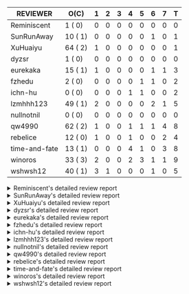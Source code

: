 |   REVIEWER    |  O(C)   | 1 | 2 | 3 | 4 | 5 | 6 | 7 | T |
|---------------|---------|---|---|---|---|---|---|---|---|
| Reminiscent   |  1 ( 0) | 0 | 0 | 0 | 0 | 0 | 0 | 0 | 0 |
| SunRunAway    | 10 ( 1) | 0 | 0 | 0 | 0 | 0 | 1 | 0 | 1 |
| XuHuaiyu      | 64 ( 2) | 1 | 0 | 0 | 0 | 0 | 0 | 0 | 1 |
| dyzsr         |  1 ( 0) | 0 | 0 | 0 | 0 | 0 | 0 | 0 | 0 |
| eurekaka      | 15 ( 1) | 1 | 0 | 0 | 0 | 0 | 1 | 1 | 3 |
| fzhedu        |  2 ( 0) | 0 | 0 | 0 | 0 | 1 | 1 | 0 | 2 |
| ichn-hu       |  0 ( 0) | 0 | 0 | 0 | 1 | 1 | 0 | 0 | 2 |
| lzmhhh123     | 49 ( 1) | 2 | 0 | 0 | 0 | 0 | 2 | 1 | 5 |
| nullnotnil    |  0 ( 0) | 0 | 0 | 0 | 0 | 0 | 0 | 0 | 0 |
| qw4990        | 62 ( 2) | 1 | 0 | 0 | 1 | 1 | 1 | 4 | 8 |
| rebelice      | 12 ( 0) | 1 | 0 | 0 | 1 | 0 | 0 | 2 | 4 |
| time-and-fate | 13 ( 1) | 0 | 0 | 0 | 4 | 1 | 0 | 3 | 8 |
| winoros       | 33 ( 3) | 2 | 0 | 0 | 2 | 3 | 1 | 1 | 9 |
| wshwsh12      | 40 ( 1) | 3 | 1 | 0 | 0 | 0 | 1 | 0 | 5 |


<details> 
  <summary>Reminiscent's detailed review report</summary> 

## To Be Reviewed

|    REPO    |                                                              PR                                                               | C | LASTED |
|------------|-------------------------------------------------------------------------------------------------------------------------------|---|--------|
| tidb/24016 | [planner: fix index-out-of-range error when checking only_full_group_by (#23844)](https://github.com/pingcap/tidb/pull/24016) |   | 47d21h |


## Reviewed in Last 7 Days

| REPO | PR | C | D | R |
|------|----|---|---|---|


</details> 


<details> 
  <summary>SunRunAway's detailed review report</summary> 

## To Be Reviewed

|    REPO    |                                                                  PR                                                                   | C | LASTED  |
|------------|---------------------------------------------------------------------------------------------------------------------------------------|---|---------|
| tidb/19178 | [executor: Refactor probe channel](https://github.com/pingcap/tidb/pull/19178)                                                        |   | 291d19h |
| tidb/19807 | [executor: parallel evaluation for hash aggregate distinct](https://github.com/pingcap/tidb/pull/19807)                               |   | 269d13h |
| tidb/19900 | [executor: enable inline projection for sort&topN](https://github.com/pingcap/tidb/pull/19900)                                        | Y | 264d21h |
| tidb/20140 | [expressions: Support `bin-to-uuid` and `uuid-to-bin`](https://github.com/pingcap/tidb/pull/20140)                                    |   | 252d1h  |
| tidb/21207 | [planner: fix the inappropriate out-of-range range estimation rule](https://github.com/pingcap/tidb/pull/21207)                       |   | 189d22h |
| tidb/21834 | [planner: enhanced index range calculation plan](https://github.com/pingcap/tidb/pull/21834)                                          |   | 166d21h |
| tidb/21878 | [planner: do not push down lock to pointGet/bacthPointGet when selection exists](https://github.com/pingcap/tidb/pull/21878)          |   | 164d21h |
| tidb/21956 | [planner/preprocessor: disallow into-outfile clause in some place](https://github.com/pingcap/tidb/pull/21956)                        |   | 160d2h  |
| tidb/22217 | [*: rewrite origin SQL with default DB for SQL bindings (#21275)](https://github.com/pingcap/tidb/pull/22217)                         |   | 145d20h |
| tidb/22379 | [[experiment] executor: allow aggregation to spill disk when running out of memory quota](https://github.com/pingcap/tidb/pull/22379) |   | 138d22h |


## Reviewed in Last 7 Days

|   REPO    |                                   PR                                   | C | D |  R   |
|-----------|------------------------------------------------------------------------|---|---|------|
| docs/5647 | [Add documentation for SEM](https://github.com/pingcap/docs/pull/5647) |   | 6 | 7d5h |


</details> 


<details> 
  <summary>XuHuaiyu's detailed review report</summary> 

## To Be Reviewed

|     REPO     |                                                                              PR                                                                               | C | LASTED  |
|--------------|---------------------------------------------------------------------------------------------------------------------------------------------------------------|---|---------|
| tidb/19900   | [executor: enable inline projection for sort&topN](https://github.com/pingcap/tidb/pull/19900)                                                                | Y | 264d21h |
| docs-cn/5561 | [Add sql optimization-related docs to toc](https://github.com/pingcap/docs-cn/pull/5561)                                                                      |   | 98d18h  |
| docs/5699    | [Add documentation for TiDB specific SQL functions](https://github.com/pingcap/docs/pull/5699)                                                                |   | 5d19h   |
| tidb/19957   | [executor: add builtin aggregate function `json_arrayagg`](https://github.com/pingcap/tidb/pull/19957)                                                        | Y | 262d16h |
| tidb/20140   | [expressions: Support `bin-to-uuid` and `uuid-to-bin`](https://github.com/pingcap/tidb/pull/20140)                                                            |   | 252d1h  |
| tidb/20790   | [collation: add pinyin collation for chinese charset support](https://github.com/pingcap/tidb/pull/20790)                                                     |   | 209d23h |
| tidb/21064   | [planner, executor: fix cast not check error](https://github.com/pingcap/tidb/pull/21064)                                                                     |   | 197d11h |
| tidb/21334   | [*: make rollback work on user-defined variables](https://github.com/pingcap/tidb/pull/21334)                                                                 |   | 186d17h |
| tidb/21401   | [expression: incompatibility with MySQL for ADDTIME()](https://github.com/pingcap/tidb/pull/21401)                                                            |   | 182d14h |
| tidb/21536   | [executor: add slow-log file meta cache to avoid repeat read file meta information](https://github.com/pingcap/tidb/pull/21536)                               |   | 175d17h |
| tidb/21564   | [ddl: fix Incorrect behavior of NO_ZERO_DATE when altering table](https://github.com/pingcap/tidb/pull/21564)                                                 |   | 174d18h |
| tidb/22131   | [privilege: remove leading and trailing space when create user and role](https://github.com/pingcap/tidb/pull/22131)                                          |   | 151d22h |
| tidb/22163   | [expression: separated arithmeticMinusIntSig](https://github.com/pingcap/tidb/pull/22163)                                                                     |   | 147d16h |
| tidb/22186   | [executor: fix select into outfile with year type column has no data (#22175)](https://github.com/pingcap/tidb/pull/22186)                                    |   | 146d19h |
| tidb/22616   | [expression: from_unixtime accept 64-bit integers](https://github.com/pingcap/tidb/pull/22616)                                                                |   | 123d2h  |
| tidb/22631   | [executor: refine window processor](https://github.com/pingcap/tidb/pull/22631)                                                                               |   | 121d1h  |
| tidb/22696   | [expression: enable arithmetic Mod push down](https://github.com/pingcap/tidb/pull/22696)                                                                     |   | 117d20h |
| tidb/22711   | [executor: Fix inline schema name](https://github.com/pingcap/tidb/pull/22711)                                                                                |   | 117d14h |
| tidb/22722   | [planner, errno: make error code of ErrMixOfGroupFuncAndFields consistent with MySQL](https://github.com/pingcap/tidb/pull/22722)                             |   | 116d23h |
| tidb/23012   | [executor: fix affected rows of ddls and complete uint tests](https://github.com/pingcap/tidb/pull/23012)                                                     |   | 92d19h  |
| tidb/23295   | [util, types: don't let SPM be affected by charset (#23161)](https://github.com/pingcap/tidb/pull/23295)                                                      |   | 80d14h  |
| tidb/23336   | [expression: fix unexpected constant fold when year compare string (#23281)](https://github.com/pingcap/tidb/pull/23336)                                      |   | 76d22h  |
| tidb/23348   | [planner: show cast type in EXPLAIN in coptask (#23123)](https://github.com/pingcap/tidb/pull/23348)                                                          |   | 76d20h  |
| tidb/23350   | [util/stringutil, util/ranger, planner: use hierarchical separators to simplify the parsing for info of EXPLAIN ](https://github.com/pingcap/tidb/pull/23350) |   | 76d20h  |
| tidb/23398   | [expression: fix refine compare constant (#23339)](https://github.com/pingcap/tidb/pull/23398)                                                                |   | 74d20h  |
| tidb/23405   | [domain: remove the exit chan, use context](https://github.com/pingcap/tidb/pull/23405)                                                                       |   | 74d20h  |
| tidb/23433   | [WIP: speed up for slow query logs retrieving ](https://github.com/pingcap/tidb/pull/23433)                                                                   |   | 73d20h  |
| tidb/23497   | [expression: Let TiDB use Hyperscan to support multi-pattern-match](https://github.com/pingcap/tidb/pull/23497)                                               |   | 69d1h   |
| tidb/23562   | [execution: reuse iterator in hash join](https://github.com/pingcap/tidb/pull/23562)                                                                          |   | 67d16h  |
| tidb/23640   | [*: fix the bug about YEAR(0.9) returns NULL instead of 0 in NO_ZERO_DATE mode](https://github.com/pingcap/tidb/pull/23640)                                   |   | 63d16h  |
| tidb/23661   | [expression: Maintain separate scalar function pushdown lists for each engine instead of unified. (#23284)](https://github.com/pingcap/tidb/pull/23661)       |   | 62d23h  |
| tidb/23884   | [Metric: Collect TiKV Read Duration Metric for SLI/SLO](https://github.com/pingcap/tidb/pull/23884)                                                           |   | 54d22h  |
| tidb/23964   | [executor: GROUP_CONCAT(float) is not compatible with mysql](https://github.com/pingcap/tidb/pull/23964)                                                      |   | 49d19h  |
| tidb/24016   | [planner: fix index-out-of-range error when checking only_full_group_by (#23844)](https://github.com/pingcap/tidb/pull/24016)                                 |   | 47d21h  |
| tidb/24033   | [statistics: fix some unstable tests in global stats (#23502)](https://github.com/pingcap/tidb/pull/24033)                                                    |   | 47d12h  |
| tidb/24053   | [executor: fix wrong convert from bit to string when do projection (#23960)](https://github.com/pingcap/tidb/pull/24053)                                      |   | 46d19h  |
| tidb/24061   | [statistics: fix some potential panic in statistics (#23988)](https://github.com/pingcap/tidb/pull/24061)                                                     |   | 46d15h  |
| tidb/24079   | [planner: change descScanFactor to scanFactor when ExpectedCount is small. (#23972)](https://github.com/pingcap/tidb/pull/24079)                              |   | 45d22h  |
| tidb/24155   | [planner, executor: fix index merge partial table scan schema (#23936)](https://github.com/pingcap/tidb/pull/24155)                                           |   | 41d22h  |
| tidb/24179   | [expression: fix float64 overflow check in plus/minus real function](https://github.com/pingcap/tidb/pull/24179)                                              |   | 41d1h   |
| tidb/24228   | [executor: skip TestPrepareStmtAfterIsolationReadChange when race enable (#24200)](https://github.com/pingcap/tidb/pull/24228)                                |   | 39d1h   |
| tidb/24229   | [executor: speed up race test TestInsertReorgDelete (#24208)](https://github.com/pingcap/tidb/pull/24229)                                                     |   | 39d0h   |
| tidb/24234   | [executor: skip TestMppExecution when race is enabled (#24222)](https://github.com/pingcap/tidb/pull/24234)                                                   |   | 38d20h  |
| tidb/24241   | [planner/core: remove random test to reduce CI time (#24207)](https://github.com/pingcap/tidb/pull/24241)                                                     |   | 38d18h  |
| tidb/24267   | [expression: fix wrong flen infer for bit constant (#23867)](https://github.com/pingcap/tidb/pull/24267)                                                      |   | 36d20h  |
| tidb/24287   | [planner/core: support union all for mpp.](https://github.com/pingcap/tidb/pull/24287)                                                                        |   | 35d22h  |
| tidb/24345   | [executor: fix data race of parallel apply operator (#24257)](https://github.com/pingcap/tidb/pull/24345)                                                     |   | 33d22h  |
| tidb/24354   | [expression: fix wrong type infer for agg function when type is null (#24290)](https://github.com/pingcap/tidb/pull/24354)                                    |   | 33d19h  |
| tidb/24371   | [*: avoid create new parser object in prepared exec](https://github.com/pingcap/tidb/pull/24371)                                                              |   | 32d22h  |
| tidb/24466   | [test: fix unstable TestIssue20658 (#24425)](https://github.com/pingcap/tidb/pull/24466)                                                                      |   | 24d18h  |
| tidb/24488   | [planner: let CopTiFlashConcurrencyFactor inflence the cost of whole plan (#24157)](https://github.com/pingcap/tidb/pull/24488)                               |   | 23d21h  |
| tidb/24671   | [(DNM) Revert "planner, executor: enable inline projection for Limit (#20288)"](https://github.com/pingcap/tidb/pull/24671)                                   |   | 17d18h  |
| tidb/24772   | [executor: fix wrong enum key in point get (#24618)](https://github.com/pingcap/tidb/pull/24772)                                                              |   | 12d10h  |
| tidb/24802   | [executor: add table name in log (#24666)](https://github.com/pingcap/tidb/pull/24802)                                                                        |   | 11d18h  |
| tidb/24803   | [[DNM] Batch mode](https://github.com/pingcap/tidb/pull/24803)                                                                                                |   | 11d18h  |
| tidb/24816   | [*: fix inconsistent spelling "Sql"](https://github.com/pingcap/tidb/pull/24816)                                                                              |   | 10d23h  |
| tidb/24824   | [executor: fix index join panic on prefix index on some cases (#24568)](https://github.com/pingcap/tidb/pull/24824)                                           |   | 10d21h  |
| tidb/24889   | [types: warning information is inconsistent with MySQL when convert string to double/float](https://github.com/pingcap/tidb/pull/24889)                       |   | 6d16h   |
| tidb/24892   | [*: use pprof profile to collect CPU time group by SQL and plan digest](https://github.com/pingcap/tidb/pull/24892)                                           |   | 6d15h   |
| tidb/24913   | [planner: fix incorrect usage of UNION and INTO](https://github.com/pingcap/tidb/pull/24913)                                                                  |   | 5d2h    |
| tidb/24915   | [expresssion: determine the field type of control function with enum type (#24830)](https://github.com/pingcap/tidb/pull/24915)                               |   | 5d1h    |
| tidb/24984   | [executor: make set transaction as of timestamp supports select statement](https://github.com/pingcap/tidb/pull/24984)                                        |   | 1d0h    |
| tidb/25011   | [executor: make the ParallelApply be safe to be called again after returning empty results (#24935)](https://github.com/pingcap/tidb/pull/25011)              |   | 2h      |
| tidb/25018   | [expression: push down left/right/abs to tiflash](https://github.com/pingcap/tidb/pull/25018)                                                                 |   | 0h      |


## Reviewed in Last 7 Days

|    REPO    |                                             PR                                             | C | D |   R   |
|------------|--------------------------------------------------------------------------------------------|---|---|-------|
| tidb/24809 | [executor: add CTEExec and CTETableReaderExec](https://github.com/pingcap/tidb/pull/24809) |   | 1 | 11d0h |


</details> 


<details> 
  <summary>dyzsr's detailed review report</summary> 

## To Be Reviewed

|    REPO    |                                                                 PR                                                                  | C | LASTED |
|------------|-------------------------------------------------------------------------------------------------------------------------------------|---|--------|
| tidb/24018 | [ranger: fix the range construction behavior when the column's type is `YEAR` (#23559)](https://github.com/pingcap/tidb/pull/24018) |   | 47d21h |


## Reviewed in Last 7 Days

| REPO | PR | C | D | R |
|------|----|---|---|---|


</details> 


<details> 
  <summary>eurekaka's detailed review report</summary> 

## To Be Reviewed

|    REPO    |                                                                PR                                                                | C | LASTED  |
|------------|----------------------------------------------------------------------------------------------------------------------------------|---|---------|
| tidb/20877 | [statistics: collect index usage information](https://github.com/pingcap/tidb/pull/20877)                                        |   | 207d19h |
| tidb/23316 | [planner: Fix rebuild range for prepared plan](https://github.com/pingcap/tidb/pull/23316)                                       |   | 77d20h  |
| tidb/23373 | [executor: fix get var expr when session var is hex literal (#23241)](https://github.com/pingcap/tidb/pull/23373)                |   | 75d22h  |
| tidb/23760 | [collation: fix tidb panic when compare string with collation](https://github.com/pingcap/tidb/pull/23760)                       |   | 61d16h  |
| tidb/24033 | [statistics: fix some unstable tests in global stats (#23502)](https://github.com/pingcap/tidb/pull/24033)                       |   | 47d12h  |
| tidb/24061 | [statistics: fix some potential panic in statistics (#23988)](https://github.com/pingcap/tidb/pull/24061)                        |   | 46d15h  |
| tidb/24079 | [planner: change descScanFactor to scanFactor when ExpectedCount is small. (#23972)](https://github.com/pingcap/tidb/pull/24079) |   | 45d22h  |
| tidb/24147 | [docs/design: add proposal for common table expression](https://github.com/pingcap/tidb/pull/24147)                              |   | 42d2h   |
| tidb/24155 | [planner, executor: fix index merge partial table scan schema (#23936)](https://github.com/pingcap/tidb/pull/24155)              |   | 41d22h  |
| tidb/24633 | [planner: fix incorrect TableDual plan built from nulleq (#24596)](https://github.com/pingcap/tidb/pull/24633)                   | Y | 18d17h  |
| tidb/24635 | [ranger: fix the case which could have duplicate ranges (#24590)](https://github.com/pingcap/tidb/pull/24635)                    |   | 18d17h  |
| tidb/24649 | [server: close the temporary session in HTTP API to avoid memory leak (#24339)](https://github.com/pingcap/tidb/pull/24649)      |   | 18d3h   |
| tidb/24650 | [server: close the temporary session in HTTP API to avoid memory leak (#24339)](https://github.com/pingcap/tidb/pull/24650)      |   | 18d3h   |
| tidb/24860 | [executor: parallel some part of the sampling-based analyze](https://github.com/pingcap/tidb/pull/24860)                         |   | 7d19h   |
| tidb/24958 | [statistics: relax the check of the OutOfRange](https://github.com/pingcap/tidb/pull/24958)                                      |   | 3d19h   |


## Reviewed in Last 7 Days

|     REPO     |                                                       PR                                                       | C | D |   R    |
|--------------|----------------------------------------------------------------------------------------------------------------|---|---|--------|
| tidb/24287   | [planner/core: support union all for mpp.](https://github.com/pingcap/tidb/pull/24287)                         |   | 1 | 34d23h |
| docs-cn/6270 | [releases: add tidb 4.0.13 release notes](https://github.com/pingcap/docs-cn/pull/6270)                        |   | 6 | 11d21h |
| tidb/24623   | [statistics: fix the unexpected estimation error on full sampling](https://github.com/pingcap/tidb/pull/24623) |   | 7 | 11d22h |


</details> 


<details> 
  <summary>fzhedu's detailed review report</summary> 

## To Be Reviewed

|    REPO    |                                                               PR                                                                | C | LASTED |
|------------|---------------------------------------------------------------------------------------------------------------------------------|---|--------|
| tidb/24488 | [planner: let CopTiFlashConcurrencyFactor inflence the cost of whole plan (#24157)](https://github.com/pingcap/tidb/pull/24488) |   | 23d21h |
| tidb/24724 | [store/copr: balance region for batch cop task (#24521)](https://github.com/pingcap/tidb/pull/24724)                            |   | 13d18h |


## Reviewed in Last 7 Days

|   REPO    |                                   PR                                   | C | D |  R   |
|-----------|------------------------------------------------------------------------|---|---|------|
| tics/1956 | [support cartesian join](https://github.com/pingcap/tics/pull/1956)    |   | 5 | 5d5h |
| tics/1996 | [Refine performance of MPP](https://github.com/pingcap/tics/pull/1996) |   | 6 | 12h  |


</details> 


<details> 
  <summary>ichn-hu's detailed review report</summary> 

## To Be Reviewed

| REPO | PR | C | LASTED |
|------|----|---|--------|


## Reviewed in Last 7 Days

|    REPO    |                                                              PR                                                               | C | D |  R   |
|------------|-------------------------------------------------------------------------------------------------------------------------------|---|---|------|
| tidb/24950 | [expression: builtin function current_date() and curdate() should return DATE t…](https://github.com/pingcap/tidb/pull/24950) |   | 4 | 1h   |
| tidb/24899 | [executor: open childExec during execution for UnionExec](https://github.com/pingcap/tidb/pull/24899)                         |   | 5 | 1d6h |


</details> 


<details> 
  <summary>lzmhhh123's detailed review report</summary> 

## To Be Reviewed

|    REPO    |                                                                               PR                                                                               | C | LASTED  |
|------------|----------------------------------------------------------------------------------------------------------------------------------------------------------------|---|---------|
| tidb/20444 | [expression: add json_merge_patch](https://github.com/pingcap/tidb/pull/20444)                                                                                 |   | 230d0h  |
| tidb/20465 | [expression: add uuidShortFunction](https://github.com/pingcap/tidb/pull/20465)                                                                                |   | 228d22h |
| tidb/20642 | [executor: modify admin executors to support partitioned table with global index](https://github.com/pingcap/tidb/pull/20642)                                  |   | 217d18h |
| tidb/20903 | [planner: fix confused and unnecessary double-projection in plans.](https://github.com/pingcap/tidb/pull/20903)                                                |   | 206d20h |
| tidb/21018 | [planner: don't push down null sensitive join conditions (#19620)](https://github.com/pingcap/tidb/pull/21018)                                                 |   | 200d19h |
| tidb/21195 | [brie: integrate lightning to suport IMPORT statement](https://github.com/pingcap/tidb/pull/21195)                                                             |   | 190d1h  |
| tidb/21334 | [*: make rollback work on user-defined variables](https://github.com/pingcap/tidb/pull/21334)                                                                  |   | 186d17h |
| tidb/21347 | [session: make rollback work on global variables](https://github.com/pingcap/tidb/pull/21347)                                                                  |   | 185d22h |
| tidb/21487 | [*: ensure TABLE statement works](https://github.com/pingcap/tidb/pull/21487)                                                                                  |   | 179d7h  |
| tidb/21651 | [planner: allow filter condition pushing down to IndexScan for prefix index](https://github.com/pingcap/tidb/pull/21651)                                       |   | 172d16h |
| tidb/22126 | [*: add `sys` schema, `sys.SCHEMA_UNUSED_INDEXES` view and `sys.SCHEMA_INDEX_USAGE` view](https://github.com/pingcap/tidb/pull/22126)                          |   | 151d22h |
| tidb/22361 | [table: fix insert into _tidb_rowid panic and rebase it if needed (#22062)](https://github.com/pingcap/tidb/pull/22361)                                        |   | 139d23h |
| tidb/22372 | [executor: fix SelectForUpdate in decorrelated subquery under pessimistic mode](https://github.com/pingcap/tidb/pull/22372)                                    |   | 139d12h |
| tidb/22478 | [planner, executor: fix query partition table with global unique index get wrong result](https://github.com/pingcap/tidb/pull/22478)                           |   | 130d16h |
| tidb/22631 | [executor: refine window processor](https://github.com/pingcap/tidb/pull/22631)                                                                                |   | 121d1h  |
| tidb/22699 | [brie: add error info column and history backup/restore info in sql](https://github.com/pingcap/tidb/pull/22699)                                               |   | 117d19h |
| tidb/23149 | [core: support left join and right join for join reorder](https://github.com/pingcap/tidb/pull/23149)                                                          |   | 86d15h  |
| tidb/23348 | [planner: show cast type in EXPLAIN in coptask (#23123)](https://github.com/pingcap/tidb/pull/23348)                                                           |   | 76d20h  |
| tidb/23373 | [executor: fix get var expr when session var is hex literal (#23241)](https://github.com/pingcap/tidb/pull/23373)                                              |   | 75d22h  |
| tidb/23661 | [expression: Maintain separate scalar function pushdown lists for each engine instead of unified. (#23284)](https://github.com/pingcap/tidb/pull/23661)        |   | 62d23h  |
| tidb/23703 | [expression: fix approx_percent panic on bit column (#23687)](https://github.com/pingcap/tidb/pull/23703)                                                      |   | 62d16h  |
| tidb/23760 | [collation: fix tidb panic when compare string with collation](https://github.com/pingcap/tidb/pull/23760)                                                     |   | 61d16h  |
| tidb/23940 | [config, ddl: allow auto inc columns in generated columns and expression indexes](https://github.com/pingcap/tidb/pull/23940)                                  |   | 51d20h  |
| tidb/23968 | [statistics: fix unstable TestDropPartitionStats test](https://github.com/pingcap/tidb/pull/23968)                                                             |   | 49d17h  |
| tidb/23987 | [executor: Implements json_arrayagg function](https://github.com/pingcap/tidb/pull/23987)                                                                      |   | 48d21h  |
| tidb/24016 | [planner: fix index-out-of-range error when checking only_full_group_by (#23844)](https://github.com/pingcap/tidb/pull/24016)                                  |   | 47d21h  |
| tidb/24018 | [ranger: fix the range construction behavior when the column's type is `YEAR` (#23559)](https://github.com/pingcap/tidb/pull/24018)                            |   | 47d21h  |
| tidb/24151 | [ddl: admin show ddl jobs output confusing with multiple jobs](https://github.com/pingcap/tidb/pull/24151)                                                     |   | 42d0h   |
| tidb/24155 | [planner, executor: fix index merge partial table scan schema (#23936)](https://github.com/pingcap/tidb/pull/24155)                                            |   | 41d22h  |
| tidb/24186 | [executor: make column default value being aware of NO_ZERO_IN_DATE (#24174)](https://github.com/pingcap/tidb/pull/24186)                                      |   | 40d22h  |
| tidb/24211 | [*: support txn retry when auto id meets duplicate entry](https://github.com/pingcap/tidb/pull/24211)                                                          |   | 39d15h  |
| tidb/24234 | [executor: skip TestMppExecution when race is enabled (#24222)](https://github.com/pingcap/tidb/pull/24234)                                                    |   | 38d20h  |
| tidb/24268 | [expression: fix cast real, decimal to time (#24120)](https://github.com/pingcap/tidb/pull/24268)                                                              |   | 36d20h  |
| tidb/24423 | [executor, statistics: support prefix column index case for full sampling analyze](https://github.com/pingcap/tidb/pull/24423)                                 |   | 25d21h  |
| tidb/24539 | [statistics: dump FMSketch to KV only for partition table with dynamic prune mode (#24453)](https://github.com/pingcap/tidb/pull/24539)                        |   | 21d0h   |
| tidb/24600 | [store/tikv: change backoff type for missed tiflash peer. (#24577)](https://github.com/pingcap/tidb/pull/24600)                                                |   | 19d14h  |
| tidb/24612 | [planner/core: refresh stale regions in cache for batch cop response (#24457)](https://github.com/pingcap/tidb/pull/24612)                                     |   | 18d23h  |
| tidb/24633 | [planner: fix incorrect TableDual plan built from nulleq (#24596)](https://github.com/pingcap/tidb/pull/24633)                                                 | Y | 18d17h  |
| tidb/24641 | [ddl: converts NULL to NOT NULL for column types with NULL data reports err](https://github.com/pingcap/tidb/pull/24641)                                       |   | 18d13h  |
| tidb/24778 | [expression: Push down group concat to TiFlash](https://github.com/pingcap/tidb/pull/24778)                                                                    |   | 12d1h   |
| tidb/24801 | [expression: support cast real/int as real (#24670)](https://github.com/pingcap/tidb/pull/24801)                                                               |   | 11d19h  |
| tidb/24806 | [config: ignore tiflash when show config (#24770)](https://github.com/pingcap/tidb/pull/24806)                                                                 |   | 11d14h  |
| tidb/24915 | [expresssion: determine the field type of control function with enum type (#24830)](https://github.com/pingcap/tidb/pull/24915)                                |   | 5d1h    |
| tidb/24919 | [store/helper, infoschema: fix the bug that cannot find down-peer (#24881)](https://github.com/pingcap/tidb/pull/24919)                                        |   | 4d23h   |
| tidb/24921 | [planner: update IsCompleteModeAgg and transform function of RuleInjectProjectionBelowAgg to fix distinct agg bug](https://github.com/pingcap/tidb/pull/24921) |   | 4d22h   |
| tidb/24938 | [executor: Error message is inconsistent with MySQL when execute insert into operationn](https://github.com/pingcap/tidb/pull/24938)                           |   | 4d17h   |
| tidb/25000 | [table: remove reading from non-specificed partitions in IODKU (#24872)](https://github.com/pingcap/tidb/pull/25000)                                           |   | 17h     |
| tidb/25006 | [Telemetry: Add slow query statistic bucket into telemetry data](https://github.com/pingcap/tidb/pull/25006)                                                   |   | 13h     |
| tidb/25011 | [executor: make the ParallelApply be safe to be called again after returning empty results (#24935)](https://github.com/pingcap/tidb/pull/25011)               |   | 2h      |


## Reviewed in Last 7 Days

|    REPO    |                                                           PR                                                           | C | D |   R    |
|------------|------------------------------------------------------------------------------------------------------------------------|---|---|--------|
| tidb/24287 | [planner/core: support union all for mpp.](https://github.com/pingcap/tidb/pull/24287)                                 |   | 1 | 35d19h |
| tidb/24551 | [planner: create new column slice in PreparePossibleProperties (#24342)](https://github.com/pingcap/tidb/pull/24551)   |   | 1 | 20d14h |
| tidb/24830 | [expresssion: determine the field type of control function with enum type](https://github.com/pingcap/tidb/pull/24830) |   | 6 | 5d18h  |
| tidb/24864 | [executor: add more cases about dynamic-mode with union/DML/subquery](https://github.com/pingcap/tidb/pull/24864)      |   | 6 | 1d17h  |
| tidb/24825 | [telemetry: add pk type of clusterindex feature usage information](https://github.com/pingcap/tidb/pull/24825)         |   | 7 | 3d22h  |


</details> 


<details> 
  <summary>nullnotnil's detailed review report</summary> 

## To Be Reviewed

| REPO | PR | C | LASTED |
|------|----|---|--------|


## Reviewed in Last 7 Days

| REPO | PR | C | D | R |
|------|----|---|---|---|


</details> 


<details> 
  <summary>qw4990's detailed review report</summary> 

## To Be Reviewed

|     REPO     |                                                                           PR                                                                            | C | LASTED  |
|--------------|---------------------------------------------------------------------------------------------------------------------------------------------------------|---|---------|
| tidb/19029   | [types: fix unexpected NOT_NULL flags](https://github.com/pingcap/tidb/pull/19029)                                                                      |   | 299d1h  |
| docs-cn/5561 | [Add sql optimization-related docs to toc](https://github.com/pingcap/docs-cn/pull/5561)                                                                |   | 98d18h  |
| docs/5498    | [partitioning: Corrected partition management](https://github.com/pingcap/docs/pull/5498)                                                               |   | 35d22h  |
| tidb/20708   | [*: separate auto_increment ID allocator from _tidb_rowid allocator](https://github.com/pingcap/tidb/pull/20708)                                        |   | 214d23h |
| tidb/21018   | [planner: don't push down null sensitive join conditions (#19620)](https://github.com/pingcap/tidb/pull/21018)                                          |   | 200d19h |
| tidb/21318   | [planner, expression: use the range of column types to simplify expressions](https://github.com/pingcap/tidb/pull/21318)                                |   | 186d21h |
| tidb/21401   | [expression: incompatibility with MySQL for ADDTIME()](https://github.com/pingcap/tidb/pull/21401)                                                      |   | 182d14h |
| tidb/21508   | [execution: fix dayofweek('0000-00-00') behavior](https://github.com/pingcap/tidb/pull/21508)                                                           |   | 178d12h |
| tidb/21887   | [types: support %X %V %W formats for STR_TO_DATE()](https://github.com/pingcap/tidb/pull/21887)                                                         |   | 163d14h |
| tidb/22146   | [executor: forbid SFU on view](https://github.com/pingcap/tidb/pull/22146)                                                                              |   | 148d0h  |
| tidb/22217   | [*: rewrite origin SQL with default DB for SQL bindings (#21275)](https://github.com/pingcap/tidb/pull/22217)                                           |   | 145d20h |
| tidb/22234   | [executor, planner: ON DUPLICATE UPDATE can refer to un-project col (#14412)](https://github.com/pingcap/tidb/pull/22234)                               |   | 145d18h |
| tidb/22261   | [time: fix parse datetime won't truncate the reluctant string (#22232)](https://github.com/pingcap/tidb/pull/22261)                                     |   | 144d22h |
| tidb/22374   | [expression: separated arithmeticIntDivideSig](https://github.com/pingcap/tidb/pull/22374)                                                              |   | 139d3h  |
| tidb/22415   | [ddl: refactor bundle[2/2] [6/6]](https://github.com/pingcap/tidb/pull/22415)                                                                           |   | 135d20h |
| tidb/22416   | [core: fix subQuery at projection in only_full_group](https://github.com/pingcap/tidb/pull/22416)                                                       | Y | 135d14h |
| tidb/22541   | [expression: Support builtin function SOUNDEX](https://github.com/pingcap/tidb/pull/22541)                                                              |   | 125d12h |
| tidb/22862   | [brie: fix the problem that ddl restored by BR via SQL is not replicated to downstream](https://github.com/pingcap/tidb/pull/22862)                     |   | 99d1h   |
| tidb/23022   | [executor: create PipelinedWindowExec](https://github.com/pingcap/tidb/pull/23022)                                                                      |   | 91d21h  |
| tidb/23295   | [util, types: don't let SPM be affected by charset (#23161)](https://github.com/pingcap/tidb/pull/23295)                                                |   | 80d14h  |
| tidb/23316   | [planner: Fix rebuild range for prepared plan](https://github.com/pingcap/tidb/pull/23316)                                                              |   | 77d20h  |
| tidb/23373   | [executor: fix get var expr when session var is hex literal (#23241)](https://github.com/pingcap/tidb/pull/23373)                                       |   | 75d22h  |
| tidb/23398   | [expression: fix refine compare constant (#23339)](https://github.com/pingcap/tidb/pull/23398)                                                          |   | 74d20h  |
| tidb/23590   | [planner, table: optimize the list partition pruner for range query](https://github.com/pingcap/tidb/pull/23590)                                        |   | 66d19h  |
| tidb/23661   | [expression: Maintain separate scalar function pushdown lists for each engine instead of unified. (#23284)](https://github.com/pingcap/tidb/pull/23661) |   | 62d23h  |
| tidb/23730   | [distsql/*: typo fix for `dispatches`](https://github.com/pingcap/tidb/pull/23730)                                                                      |   | 61d21h  |
| tidb/23796   | [tests: make TestIndexLookupMergeJoinHang and TestIssue18068 stable (#23741)](https://github.com/pingcap/tidb/pull/23796)                               |   | 60d22h  |
| tidb/23963   | [executor: checking chunk is full precedes filtering](https://github.com/pingcap/tidb/pull/23963)                                                       |   | 49d20h  |
| tidb/23987   | [executor: Implements json_arrayagg function](https://github.com/pingcap/tidb/pull/23987)                                                               |   | 48d21h  |
| tidb/24018   | [ranger: fix the range construction behavior when the column's type is `YEAR` (#23559)](https://github.com/pingcap/tidb/pull/24018)                     |   | 47d21h  |
| tidb/24229   | [executor: speed up race test TestInsertReorgDelete (#24208)](https://github.com/pingcap/tidb/pull/24229)                                               |   | 39d0h   |
| tidb/24241   | [planner/core: remove random test to reduce CI time (#24207)](https://github.com/pingcap/tidb/pull/24241)                                               |   | 38d18h  |
| tidb/24267   | [expression: fix wrong flen infer for bit constant (#23867)](https://github.com/pingcap/tidb/pull/24267)                                                |   | 36d20h  |
| tidb/24354   | [expression: fix wrong type infer for agg function when type is null (#24290)](https://github.com/pingcap/tidb/pull/24354)                              |   | 33d19h  |
| tidb/24374   | [planner: filter conflict read_from_storage hints (#24313)](https://github.com/pingcap/tidb/pull/24374)                                                 |   | 32d22h  |
| tidb/24382   | [statistics: trigger auto-analyze based on histogram row count](https://github.com/pingcap/tidb/pull/24382)                                             |   | 32d18h  |
| tidb/24432   | [store/copr: invalidate stale regions for Mpp query. (#24410)](https://github.com/pingcap/tidb/pull/24432)                                              |   | 25d19h  |
| tidb/24466   | [test: fix unstable TestIssue20658 (#24425)](https://github.com/pingcap/tidb/pull/24466)                                                                |   | 24d18h  |
| tidb/24493   | [store/cop: reload region every time when meeting io error (#24447)](https://github.com/pingcap/tidb/pull/24493)                                        |   | 23d19h  |
| tidb/24539   | [statistics: dump FMSketch to KV only for partition table with dynamic prune mode (#24453)](https://github.com/pingcap/tidb/pull/24539)                 |   | 21d0h   |
| tidb/24551   | [planner: create new column slice in PreparePossibleProperties (#24342)](https://github.com/pingcap/tidb/pull/24551)                                    |   | 20d18h  |
| tidb/24575   | [*: introduce snapshot into analyze](https://github.com/pingcap/tidb/pull/24575)                                                                        |   | 19d21h  |
| tidb/24633   | [planner: fix incorrect TableDual plan built from nulleq (#24596)](https://github.com/pingcap/tidb/pull/24633)                                          | Y | 18d17h  |
| tidb/24635   | [ranger: fix the case which could have duplicate ranges (#24590)](https://github.com/pingcap/tidb/pull/24635)                                           |   | 18d17h  |
| tidb/24663   | [planner: include schema name when checking duplicate table aliases](https://github.com/pingcap/tidb/pull/24663)                                        |   | 17d19h  |
| tidb/24691   | [executor: optimize warning information when query table information_schema.cluster_config](https://github.com/pingcap/tidb/pull/24691)                 |   | 14d17h  |
| tidb/24711   | [expression: add builtin function ``json_merge_patch``](https://github.com/pingcap/tidb/pull/24711)                                                     |   | 13d22h  |
| tidb/24772   | [executor: fix wrong enum key in point get (#24618)](https://github.com/pingcap/tidb/pull/24772)                                                        |   | 12d10h  |
| tidb/24775   | [executor: fix incorrect result of enum type merge join](https://github.com/pingcap/tidb/pull/24775)                                                    |   | 12d2h   |
| tidb/24793   | [planner: avoid unnecessary cartesian product for IN expressions on multi-columns](https://github.com/pingcap/tidb/pull/24793)                          |   | 11d20h  |
| tidb/24802   | [executor: add table name in log (#24666)](https://github.com/pingcap/tidb/pull/24802)                                                                  |   | 11d18h  |
| tidb/24848   | [expression: Support cast decimal as real push down to TiFlash](https://github.com/pingcap/tidb/pull/24848)                                             |   | 8d14h   |
| tidb/24860   | [executor: parallel some part of the sampling-based analyze](https://github.com/pingcap/tidb/pull/24860)                                                |   | 7d19h   |
| tidb/24862   | [planner: keep the original join schema in predicate pushdown](https://github.com/pingcap/tidb/pull/24862)                                              |   | 7d18h   |
| tidb/24906   | [statistics: fix the top-n size to not hold the small things](https://github.com/pingcap/tidb/pull/24906)                                               |   | 5d19h   |
| tidb/24907   | [cmd: add tests for CTE](https://github.com/pingcap/tidb/pull/24907)                                                                                    |   | 5d19h   |
| tidb/24915   | [expresssion: determine the field type of control function with enum type (#24830)](https://github.com/pingcap/tidb/pull/24915)                         |   | 5d1h    |
| tidb/24937   | [planner: generate correct number of rows when all agg funcs are pruned](https://github.com/pingcap/tidb/pull/24937)                                    |   | 4d17h   |
| tidb/24958   | [statistics: relax the check of the OutOfRange](https://github.com/pingcap/tidb/pull/24958)                                                             |   | 3d19h   |
| tidb/24994   | [planner: don't extract hash keys from index join's OtherConds if inl_merge_join hint exists](https://github.com/pingcap/tidb/pull/24994)               |   | 19h     |
| tidb/24999   | [statistics: support indexes containing virtual column for full sampling](https://github.com/pingcap/tidb/pull/24999)                                   |   | 17h     |
| tidb/25000   | [table: remove reading from non-specificed partitions in IODKU (#24872)](https://github.com/pingcap/tidb/pull/25000)                                    |   | 17h     |


## Reviewed in Last 7 Days

|    REPO    |                                                                    PR                                                                    | C | D |   R    |
|------------|------------------------------------------------------------------------------------------------------------------------------------------|---|---|--------|
| tidb/24824 | [executor: fix index join panic on prefix index on some cases (#24568)](https://github.com/pingcap/tidb/pull/24824)                      |   | 1 | 10d19h |
| tidb/24792 | [planner: build plan for CTE](https://github.com/pingcap/tidb/pull/24792)                                                                |   | 4 | 7d23h  |
| tidb/24689 | [planner: warn for incremental analyze in version 3 stats](https://github.com/pingcap/tidb/pull/24689)                                   |   | 5 | 10d0h  |
| tidb/24856 | [planner, executor: support batchget for range and list partition table](https://github.com/pingcap/tidb/pull/24856)                     |   | 6 | 2d4h   |
| tidb/24872 | [table: remove reading from non-specificed partitions in IODKU](https://github.com/pingcap/tidb/pull/24872)                              |   | 7 | 1d9h   |
| tidb/24458 | [planner, executor, statistics: support correlation calc for new sampling method](https://github.com/pingcap/tidb/pull/24458)            |   | 7 | 18d3h  |
| tidb/24804 | [executor: do not send snapshot request for (batch) point get on temporary table](https://github.com/pingcap/tidb/pull/24804)            |   | 7 | 5d0h   |
| tidb/24769 | [executor: avoid distsql request for TableReader/IndexReader/IndexLookup on temporary table](https://github.com/pingcap/tidb/pull/24769) |   | 7 | 5d21h  |


</details> 


<details> 
  <summary>rebelice's detailed review report</summary> 

## To Be Reviewed

|     REPO     |                                                                 PR                                                                  | C | LASTED |
|--------------|-------------------------------------------------------------------------------------------------------------------------------------|---|--------|
| docs/5185    | [sql-statements, information-schema: add `END_TIME` field for table `ANALYZE_STATUS`](https://github.com/pingcap/docs/pull/5185)    |   | 60d20h |
| docs-cn/5916 | [sql-statements, information-schema: add `END_TIME` field for table `ANALYZE_STATUS`](https://github.com/pingcap/docs-cn/pull/5916) |   | 60d20h |
| tidb/23836   | [parser, core: Implement force_index hint in parser and TiDB](https://github.com/pingcap/tidb/pull/23836)                           |   | 59d20h |
| tidb/24033   | [statistics: fix some unstable tests in global stats (#23502)](https://github.com/pingcap/tidb/pull/24033)                          |   | 47d12h |
| tidb/24306   | [util/ranger: fix func name typo](https://github.com/pingcap/tidb/pull/24306)                                                       |   | 35d1h  |
| tidb/24374   | [planner: filter conflict read_from_storage hints (#24313)](https://github.com/pingcap/tidb/pull/24374)                             |   | 32d22h |
| tidb/24488   | [planner: let CopTiFlashConcurrencyFactor inflence the cost of whole plan (#24157)](https://github.com/pingcap/tidb/pull/24488)     |   | 23d21h |
| tidb/24649   | [server: close the temporary session in HTTP API to avoid memory leak (#24339)](https://github.com/pingcap/tidb/pull/24649)         |   | 18d3h  |
| tidb/24650   | [server: close the temporary session in HTTP API to avoid memory leak (#24339)](https://github.com/pingcap/tidb/pull/24650)         |   | 18d3h  |
| tidb/24669   | [planner: fix "order by + num " can use a column not in select fields](https://github.com/pingcap/tidb/pull/24669)                  |   | 17d19h |
| tidb/24801   | [expression: support cast real/int as real (#24670)](https://github.com/pingcap/tidb/pull/24801)                                    |   | 11d19h |
| tidb/25000   | [table: remove reading from non-specificed partitions in IODKU (#24872)](https://github.com/pingcap/tidb/pull/25000)                |   | 17h    |


## Reviewed in Last 7 Days

|    REPO    |                                                                                        PR                                                                                        | C | D |  R   |
|------------|----------------------------------------------------------------------------------------------------------------------------------------------------------------------------------|---|---|------|
| tidb/24998 | [executor: add more cases about dynamic-mode with plan-cache and transaction](https://github.com/pingcap/tidb/pull/24998)                                                        |   | 1 | 0h   |
| tidb/24856 | [planner, executor: support batchget for range and list partition table](https://github.com/pingcap/tidb/pull/24856)                                                             |   | 4 | 4d4h |
| tidb/24872 | [table: remove reading from non-specificed partitions in IODKU](https://github.com/pingcap/tidb/pull/24872)                                                                      |   | 7 | 1d9h |
| tidb/24877 | [executor: update memIndexLookUp to make it can read partition table correctly and add more cases about dynamic-mode with UnionScan](https://github.com/pingcap/tidb/pull/24877) |   | 7 | 2h   |


</details> 


<details> 
  <summary>time-and-fate's detailed review report</summary> 

## To Be Reviewed

|    REPO    |                                                                    PR                                                                     | C | LASTED  |
|------------|-------------------------------------------------------------------------------------------------------------------------------------------|---|---------|
| tidb/20877 | [statistics: collect index usage information](https://github.com/pingcap/tidb/pull/20877)                                                 |   | 207d19h |
| tidb/22416 | [core: fix subQuery at projection in only_full_group](https://github.com/pingcap/tidb/pull/22416)                                         | Y | 135d14h |
| tidb/24155 | [planner, executor: fix index merge partial table scan schema (#23936)](https://github.com/pingcap/tidb/pull/24155)                       |   | 41d22h  |
| tidb/24374 | [planner: filter conflict read_from_storage hints (#24313)](https://github.com/pingcap/tidb/pull/24374)                                   |   | 32d22h  |
| tidb/24382 | [statistics: trigger auto-analyze based on histogram row count](https://github.com/pingcap/tidb/pull/24382)                               |   | 32d18h  |
| tidb/24539 | [statistics: dump FMSketch to KV only for partition table with dynamic prune mode (#24453)](https://github.com/pingcap/tidb/pull/24539)   |   | 21d0h   |
| tidb/24556 | [planner: add MergeAdjacentWindow rule for cascades](https://github.com/pingcap/tidb/pull/24556)                                          |   | 20d13h  |
| tidb/24575 | [*: introduce snapshot into analyze](https://github.com/pingcap/tidb/pull/24575)                                                          |   | 19d21h  |
| tidb/24757 | [planner/core: support limit push down](https://github.com/pingcap/tidb/pull/24757)                                                       |   | 12d19h  |
| tidb/24870 | [executor: add limit implementation for CTEExec](https://github.com/pingcap/tidb/pull/24870)                                              |   | 7d13h   |
| tidb/24937 | [planner: generate correct number of rows when all agg funcs are pruned](https://github.com/pingcap/tidb/pull/24937)                      |   | 4d17h   |
| tidb/24958 | [statistics: relax the check of the OutOfRange](https://github.com/pingcap/tidb/pull/24958)                                               |   | 3d19h   |
| tidb/24994 | [planner: don't extract hash keys from index join's OtherConds if inl_merge_join hint exists](https://github.com/pingcap/tidb/pull/24994) |   | 19h     |


## Reviewed in Last 7 Days

|        REPO         |                                                               PR                                                               | C | D |   R   |
|---------------------|--------------------------------------------------------------------------------------------------------------------------------|---|---|-------|
| automated-tests/677 | [fix plancache cases](https://github.com/pingcap/automated-tests/pull/677)                                                     |   | 4 | 3d8h  |
| tidb/24960          | [executor: fix the unstable test TestDML](https://github.com/pingcap/tidb/pull/24960)                                          |   | 4 | 0h    |
| tidb/24906          | [statistics: fix the top-n size to not hold the small things](https://github.com/pingcap/tidb/pull/24906)                      |   | 4 | 2d1h  |
| tidb/24860          | [executor: parallel some part of the sampling-based analyze](https://github.com/pingcap/tidb/pull/24860)                       |   | 4 | 4d0h  |
| tidb/24793          | [planner: avoid unnecessary cartesian product for IN expressions on multi-columns](https://github.com/pingcap/tidb/pull/24793) |   | 5 | 7d4h  |
| tidb/24623          | [statistics: fix the unexpected estimation error on full sampling](https://github.com/pingcap/tidb/pull/24623)                 |   | 7 | 12d6h |
| tidb/24663          | [planner: include schema name when checking duplicate table aliases](https://github.com/pingcap/tidb/pull/24663)               |   | 7 | 11d4h |
| tidb/24862          | [planner: keep the original join schema in predicate pushdown](https://github.com/pingcap/tidb/pull/24862)                     |   | 7 | 22h   |


</details> 


<details> 
  <summary>winoros's detailed review report</summary> 

## To Be Reviewed

|     REPO     |                                                                              PR                                                                               | C | LASTED  |
|--------------|---------------------------------------------------------------------------------------------------------------------------------------------------------------|---|---------|
| tidb/19957   | [executor: add builtin aggregate function `json_arrayagg`](https://github.com/pingcap/tidb/pull/19957)                                                        | Y | 262d16h |
| docs-cn/5916 | [sql-statements, information-schema: add `END_TIME` field for table `ANALYZE_STATUS`](https://github.com/pingcap/docs-cn/pull/5916)                           |   | 60d20h  |
| tidb/20877   | [statistics: collect index usage information](https://github.com/pingcap/tidb/pull/20877)                                                                     |   | 207d19h |
| tidb/21018   | [planner: don't push down null sensitive join conditions (#19620)](https://github.com/pingcap/tidb/pull/21018)                                                |   | 200d19h |
| tidb/21207   | [planner: fix the inappropriate out-of-range range estimation rule](https://github.com/pingcap/tidb/pull/21207)                                               |   | 189d22h |
| tidb/21487   | [*: ensure TABLE statement works](https://github.com/pingcap/tidb/pull/21487)                                                                                 |   | 179d7h  |
| tidb/22181   | [planner, expression: fix error when using IN combined with subquery (#22080)](https://github.com/pingcap/tidb/pull/22181)                                    |   | 146d20h |
| tidb/22416   | [core: fix subQuery at projection in only_full_group](https://github.com/pingcap/tidb/pull/22416)                                                             | Y | 135d14h |
| tidb/22504   | [*:Fix the fetchHotRegion bug that the count always zero](https://github.com/pingcap/tidb/pull/22504)                                                         |   | 127d22h |
| tidb/23348   | [planner: show cast type in EXPLAIN in coptask (#23123)](https://github.com/pingcap/tidb/pull/23348)                                                          |   | 76d20h  |
| tidb/23350   | [util/stringutil, util/ranger, planner: use hierarchical separators to simplify the parsing for info of EXPLAIN ](https://github.com/pingcap/tidb/pull/23350) |   | 76d20h  |
| tidb/23373   | [executor: fix get var expr when session var is hex literal (#23241)](https://github.com/pingcap/tidb/pull/23373)                                             |   | 75d22h  |
| tidb/23849   | [ddl: tidb panic while query hash partition table with is null condition](https://github.com/pingcap/tidb/pull/23849)                                         |   | 56d16h  |
| tidb/24018   | [ranger: fix the range construction behavior when the column's type is `YEAR` (#23559)](https://github.com/pingcap/tidb/pull/24018)                           |   | 47d21h  |
| tidb/24061   | [statistics: fix some potential panic in statistics (#23988)](https://github.com/pingcap/tidb/pull/24061)                                                     |   | 46d15h  |
| tidb/24079   | [planner: change descScanFactor to scanFactor when ExpectedCount is small. (#23972)](https://github.com/pingcap/tidb/pull/24079)                              |   | 45d22h  |
| tidb/24138   | [planner: Add Equivalence Rules to Transform BinaryOptSubquery to ExistsSubquery](https://github.com/pingcap/tidb/pull/24138)                                 |   | 42d15h  |
| tidb/24241   | [planner/core: remove random test to reduce CI time (#24207)](https://github.com/pingcap/tidb/pull/24241)                                                     |   | 38d18h  |
| tidb/24382   | [statistics: trigger auto-analyze based on histogram row count](https://github.com/pingcap/tidb/pull/24382)                                                   |   | 32d18h  |
| tidb/24499   | [store/tikv: fix misuse of PD client's GetStore (#23695)](https://github.com/pingcap/tidb/pull/24499)                                                         |   | 23d16h  |
| tidb/24500   | [store/tikv: fix misuse of PD client's GetStore (#23695)](https://github.com/pingcap/tidb/pull/24500)                                                         |   | 23d16h  |
| tidb/24539   | [statistics: dump FMSketch to KV only for partition table with dynamic prune mode (#24453)](https://github.com/pingcap/tidb/pull/24539)                       |   | 21d0h   |
| tidb/24575   | [*: introduce snapshot into analyze](https://github.com/pingcap/tidb/pull/24575)                                                                              |   | 19d21h  |
| tidb/24600   | [store/tikv: change backoff type for missed tiflash peer. (#24577)](https://github.com/pingcap/tidb/pull/24600)                                               |   | 19d14h  |
| tidb/24633   | [planner: fix incorrect TableDual plan built from nulleq (#24596)](https://github.com/pingcap/tidb/pull/24633)                                                | Y | 18d17h  |
| tidb/24635   | [ranger: fix the case which could have duplicate ranges (#24590)](https://github.com/pingcap/tidb/pull/24635)                                                 |   | 18d17h  |
| tidb/24663   | [planner: include schema name when checking duplicate table aliases](https://github.com/pingcap/tidb/pull/24663)                                              |   | 17d19h  |
| tidb/24689   | [planner: warn for incremental analyze in version 3 stats](https://github.com/pingcap/tidb/pull/24689)                                                        |   | 14d17h  |
| tidb/24775   | [executor: fix incorrect result of enum type merge join](https://github.com/pingcap/tidb/pull/24775)                                                          |   | 12d2h   |
| tidb/24918   | [store/helper, infoschema: fix the bug that cannot find down-peer (#24881)](https://github.com/pingcap/tidb/pull/24918)                                       |   | 4d23h   |
| tidb/24919   | [store/helper, infoschema: fix the bug that cannot find down-peer (#24881)](https://github.com/pingcap/tidb/pull/24919)                                       |   | 4d23h   |
| tidb/24940   | [ddl: add auto random && shard_row_id_bits compatibility for temporary table](https://github.com/pingcap/tidb/pull/24940)                                     |   | 4d16h   |
| tidb/24994   | [planner: don't extract hash keys from index join's OtherConds if inl_merge_join hint exists](https://github.com/pingcap/tidb/pull/24994)                     |   | 19h     |


## Reviewed in Last 7 Days

|    REPO    |                                                          PR                                                          | C | D |   R   |
|------------|----------------------------------------------------------------------------------------------------------------------|---|---|-------|
| tidb/24862 | [planner: keep the original join schema in predicate pushdown](https://github.com/pingcap/tidb/pull/24862)           |   | 1 | 7d1h  |
| tidb/24986 | [CTE: support explain CTE plan](https://github.com/pingcap/tidb/pull/24986)                                          |   | 1 | 1h    |
| tidb/24960 | [executor: fix the unstable test TestDML](https://github.com/pingcap/tidb/pull/24960)                                |   | 4 | 0h    |
| tidb/24792 | [planner: build plan for CTE](https://github.com/pingcap/tidb/pull/24792)                                            |   | 4 | 7d23h |
| tidb/24937 | [planner: generate correct number of rows when all agg funcs are pruned](https://github.com/pingcap/tidb/pull/24937) |   | 5 | 7h    |
| tidb/24613 | [planner, executor: supports select statement with AS OF](https://github.com/pingcap/tidb/pull/24613)                |   | 5 | 14d4h |
| tidb/24703 | [planner: unify name of datasource receiver](https://github.com/pingcap/tidb/pull/24703)                             |   | 5 | 9d4h  |
| tidb/24881 | [store/helper, infoschema: fix the bug that cannot find down-peer](https://github.com/pingcap/tidb/pull/24881)       |   | 6 | 1d20h |
| tidb/24755 | [planner: cleanup point update cache logic](https://github.com/pingcap/tidb/pull/24755)                              |   | 7 | 6d7h  |


</details> 


<details> 
  <summary>wshwsh12's detailed review report</summary> 

## To Be Reviewed

|    REPO    |                                                                        PR                                                                        | C | LASTED  |
|------------|--------------------------------------------------------------------------------------------------------------------------------------------------|---|---------|
| tidb/19807 | [executor: parallel evaluation for hash aggregate distinct](https://github.com/pingcap/tidb/pull/19807)                                          |   | 269d13h |
| tidb/19957 | [executor: add builtin aggregate function `json_arrayagg`](https://github.com/pingcap/tidb/pull/19957)                                           | Y | 262d16h |
| tidb/21487 | [*: ensure TABLE statement works](https://github.com/pingcap/tidb/pull/21487)                                                                    |   | 179d7h  |
| tidb/21887 | [types: support %X %V %W formats for STR_TO_DATE()](https://github.com/pingcap/tidb/pull/21887)                                                  |   | 163d14h |
| tidb/22378 | [executor: vectorize hash aggregate](https://github.com/pingcap/tidb/pull/22378)                                                                 |   | 138d22h |
| tidb/23336 | [expression: fix unexpected constant fold when year compare string (#23281)](https://github.com/pingcap/tidb/pull/23336)                         |   | 76d22h  |
| tidb/23348 | [planner: show cast type in EXPLAIN in coptask (#23123)](https://github.com/pingcap/tidb/pull/23348)                                             |   | 76d20h  |
| tidb/23398 | [expression: fix refine compare constant (#23339)](https://github.com/pingcap/tidb/pull/23398)                                                   |   | 74d20h  |
| tidb/23519 | [executor: check privilege before adding](https://github.com/pingcap/tidb/pull/23519)                                                            |   | 68d2h   |
| tidb/23760 | [collation: fix tidb panic when compare string with collation](https://github.com/pingcap/tidb/pull/23760)                                       |   | 61d16h  |
| tidb/23968 | [statistics: fix unstable TestDropPartitionStats test](https://github.com/pingcap/tidb/pull/23968)                                               |   | 49d17h  |
| tidb/23979 | [executor, statistics: fix unstable `TestAnalyzeIndexExtractTopN`](https://github.com/pingcap/tidb/pull/23979)                                   |   | 49d1h   |
| tidb/24018 | [ranger: fix the range construction behavior when the column's type is `YEAR` (#23559)](https://github.com/pingcap/tidb/pull/24018)              |   | 47d21h  |
| tidb/24033 | [statistics: fix some unstable tests in global stats (#23502)](https://github.com/pingcap/tidb/pull/24033)                                       |   | 47d12h  |
| tidb/24050 | [expression: fix get var panic when types not match](https://github.com/pingcap/tidb/pull/24050)                                                 |   | 46d20h  |
| tidb/24053 | [executor: fix wrong convert from bit to string when do projection (#23960)](https://github.com/pingcap/tidb/pull/24053)                         |   | 46d19h  |
| tidb/24147 | [docs/design: add proposal for common table expression](https://github.com/pingcap/tidb/pull/24147)                                              |   | 42d2h   |
| tidb/24186 | [executor: make column default value being aware of NO_ZERO_IN_DATE (#24174)](https://github.com/pingcap/tidb/pull/24186)                        |   | 40d22h  |
| tidb/24228 | [executor: skip TestPrepareStmtAfterIsolationReadChange when race enable (#24200)](https://github.com/pingcap/tidb/pull/24228)                   |   | 39d1h   |
| tidb/24229 | [executor: speed up race test TestInsertReorgDelete (#24208)](https://github.com/pingcap/tidb/pull/24229)                                        |   | 39d0h   |
| tidb/24267 | [expression: fix wrong flen infer for bit constant (#23867)](https://github.com/pingcap/tidb/pull/24267)                                         |   | 36d20h  |
| tidb/24268 | [expression: fix cast real, decimal to time (#24120)](https://github.com/pingcap/tidb/pull/24268)                                                |   | 36d20h  |
| tidb/24345 | [executor: fix data race of parallel apply operator (#24257)](https://github.com/pingcap/tidb/pull/24345)                                        |   | 33d22h  |
| tidb/24354 | [expression: fix wrong type infer for agg function when type is null (#24290)](https://github.com/pingcap/tidb/pull/24354)                       |   | 33d19h  |
| tidb/24504 | [expression: uncomment pushdown for JSONUnquote expression](https://github.com/pingcap/tidb/pull/24504)                                          |   | 22d19h  |
| tidb/24539 | [statistics: dump FMSketch to KV only for partition table with dynamic prune mode (#24453)](https://github.com/pingcap/tidb/pull/24539)          |   | 21d0h   |
| tidb/24767 | [*: refine some error messages](https://github.com/pingcap/tidb/pull/24767)                                                                      |   | 12d15h  |
| tidb/24772 | [executor: fix wrong enum key in point get (#24618)](https://github.com/pingcap/tidb/pull/24772)                                                 |   | 12d10h  |
| tidb/24775 | [executor: fix incorrect result of enum type merge join](https://github.com/pingcap/tidb/pull/24775)                                             |   | 12d2h   |
| tidb/24803 | [[DNM] Batch mode](https://github.com/pingcap/tidb/pull/24803)                                                                                   |   | 11d18h  |
| tidb/24806 | [config: ignore tiflash when show config (#24770)](https://github.com/pingcap/tidb/pull/24806)                                                   |   | 11d14h  |
| tidb/24870 | [executor: add limit implementation for CTEExec](https://github.com/pingcap/tidb/pull/24870)                                                     |   | 7d13h   |
| tidb/24892 | [*: use pprof profile to collect CPU time group by SQL and plan digest](https://github.com/pingcap/tidb/pull/24892)                              |   | 6d15h   |
| tidb/24915 | [expresssion: determine the field type of control function with enum type (#24830)](https://github.com/pingcap/tidb/pull/24915)                  |   | 5d1h    |
| tidb/24918 | [store/helper, infoschema: fix the bug that cannot find down-peer (#24881)](https://github.com/pingcap/tidb/pull/24918)                          |   | 4d23h   |
| tidb/24919 | [store/helper, infoschema: fix the bug that cannot find down-peer (#24881)](https://github.com/pingcap/tidb/pull/24919)                          |   | 4d23h   |
| tidb/24984 | [executor: make set transaction as of timestamp supports select statement](https://github.com/pingcap/tidb/pull/24984)                           |   | 1d0h    |
| tidb/25008 | [*: move executor/set.go special handling to setter functions](https://github.com/pingcap/tidb/pull/25008)                                       |   | 11h     |
| tidb/25011 | [executor: make the ParallelApply be safe to be called again after returning empty results (#24935)](https://github.com/pingcap/tidb/pull/25011) |   | 2h      |
| tidb/25015 | [parser: update parser to fix lexer bug](https://github.com/pingcap/tidb/pull/25015)                                                             |   | 1h      |


## Reviewed in Last 7 Days

|    REPO     |                                                                   PR                                                                    | C | D |   R    |
|-------------|-----------------------------------------------------------------------------------------------------------------------------------------|---|---|--------|
| parser/1235 | [lexer: fix the bug that lexer may scan wrong tokens](https://github.com/pingcap/parser/pull/1235)                                      |   | 1 | 0h     |
| tidb/24935  | [executor: make the ParallelApply be safe to be called again after returning empty results](https://github.com/pingcap/tidb/pull/24935) |   | 1 | 4d15h  |
| tidb/24824  | [executor: fix index join panic on prefix index on some cases (#24568)](https://github.com/pingcap/tidb/pull/24824)                     |   | 1 | 10d18h |
| tidb/23022  | [executor: create PipelinedWindowExec](https://github.com/pingcap/tidb/pull/23022)                                                      |   | 2 | 90d20h |
| tidb/24899  | [executor: open childExec during execution for UnionExec](https://github.com/pingcap/tidb/pull/24899)                                   |   | 6 | 1d0h   |


</details> 

